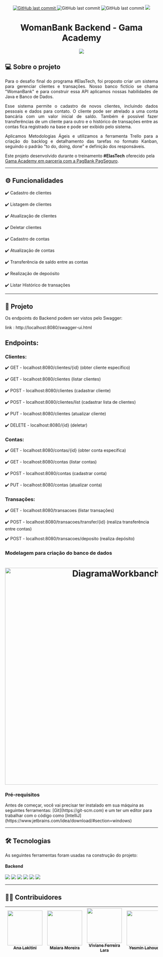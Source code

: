 
<p align="center">
      <a href="https://github.com/ViFLara/banco/commits/main">
            <img alt="GitHub last commit" src="https://img.shields.io/badge/last%20commit-%20November%202022-blue">
      </a>
      </a>
      <img alt="GitHub last commit" src="https://img.shields.io/badge/project%20-%20backend-blue">
      <img alt="GitHub last commit" src="https://img.shields.io/badge/release%20date-%20November%202022-blue">
      <img src="https://img.shields.io/badge/Status-Em%20Desenvolvimento-blue">   
</p>

# <h1 align="center">WomanBank Backend - Gama Academy</h1>

<p align="center">
      <img src="https://user-images.githubusercontent.com/32341930/203182355-5325de51-eeeb-45ed-ac9e-667f1d391784.png">  
</p>

  ## 💻 Sobre o projeto
  
  <p align="justify"> Para o desafio final do programa #ElasTech, foi proposto criar um sistema para gerenciar clientes e transações. Nosso banco fictício se chama "WomanBank" e para construir essa API aplicamos nossas habilidades de Java e Banco de Dados. </p>
  <p align="justify"> Esse sistema permite o cadastro de novos clientes, incluindo dados pessoais e dados para contato. O cliente pode ser atrelado a uma conta bancária com um valor inicial de saldo. Também é possível fazer transferências de um cliente para outro e o histórico de transações entre as contas fica registrado na base e pode ser exibido pelo sistema. </p>
 <p align="justify"> Aplicamos Metodologias Ágeis e utilizamos a ferramenta Trello para a criação do backlog e detalhamento das tarefas no formato Kanban, seguindo o padrão "to do, doing, done" e definição dos responsáveis.
  
   Este projeto desenvolvido durante o treinamento **#ElasTech** oferecido pela [Gama Academy em parceria com a PagBank PagSeguro](https://www.youtube.com/watch?v=SozRQEsWDS4).</p>
  
  ---

  
  ## ⚙️ Funcionalidades
    
:heavy_check_mark: Cadastro de clientes

:heavy_check_mark: Listagem de clientes

:heavy_check_mark: Atualização de clientes

:heavy_check_mark: Deletar clientes

:heavy_check_mark: Cadastro de contas

:heavy_check_mark: Atualização de contas

:heavy_check_mark: Transferência de saldo entre as contas

:heavy_check_mark: Realização de depoósito

:heavy_check_mark: Listar Histórico de transações
  
  ---  
  
  ## 📝 Projeto
 
 Os endpoints do Backend podem ser vistos pelo Swagger:
  
  link : http://localhost:8080/swagger-ui.html
  
  ## Endpoints:
  ### Clientes:
  
  :heavy_check_mark: GET - localhost:8080/clientes/{id} (obter cliente específico)
  
  :heavy_check_mark: GET - localhost:8080/clientes (listar clientes)
  
  :heavy_check_mark: POST - localhost:8080/clientes (cadastrar cliente)
  
  :heavy_check_mark: POST - localhost:8080/clientes/list (cadastrar lista de clientes)
  
  :heavy_check_mark: PUT - localhost:8080/clientes (atualizar cliente)

  :heavy_check_mark: DELETE - localhost:8080/{id} (deletar)
  
  ### Contas:
  
  :heavy_check_mark: GET - localhost:8080/contas/{id} (obter conta específica)
  
  :heavy_check_mark: GET - localhost:8080/contas (listar contas)
  
  :heavy_check_mark: POST - localhost:8080/contas (cadastrar conta)
  
  :heavy_check_mark: PUT - localhost:8080/contas (atualizar conta)
  
  ### Transações:
  
  :heavy_check_mark: GET - localhost:8080/transacoes (listar transações)
  
  :heavy_check_mark: POST - localhost:8080/transacoes/transfer/{id} (realiza transferência entre contas)
  
  :heavy_check_mark: POST - localhost:8080/transacoes/deposito (realiza depósito)
  
  


 ### Modelagem para criação do banco de dados
# <h1 align="center"> <img width="715" alt="DiagramaWorkbanch" src="https://user-images.githubusercontent.com/32341930/203400183-d94ae3e8-fabc-4a3a-96a3-be827913985b.png"></h1>

 ### Pré-requisitos
  <p> Antes de começar, você vai precisar ter instalado em sua máquina as seguintes ferramentas:
  [Git](https://git-scm.com) e um ter um editor para trabalhar com o código como [IntelliJ](https://www.jetbrains.com/idea/download/#section=windows) </p>
 
 ---
 
## 🛠 Tecnologias
  
  As seguintes ferramentas foram usadas na construção do projeto:
  #### **Backend**
  
<img src="https://img.shields.io/badge/Java 17-cd0000?style=for-the-badge&logo=java&logoColor=white"/>
<img src="https://img.shields.io/badge/Spring Boot-97d96b?style=for-the-badge&logo=Spring Boot&logoColor=white"/>
<img src="https://img.shields.io/badge/apache_maven-AC2246?style=for-the-badge&logo=apachemaven&logoColor=white"/>
<img src="https://img.shields.io/badge/MySQL-005C84?style=for-the-badge&logo=mysql&logoColor=white" />
<img src="https://img.shields.io/badge/Swagger-85EA2D?style=for-the-badge&logo=Swagger&logoColor=white"/>
<img src="https://img.shields.io/badge/Trello-0052CC?style=for-the-badge&logo=trello&logoColor=white"/>
    
---  
## 👨‍💻 Contribuidores 


| [<img src="https://avatars.githubusercontent.com/u/60799028?v=4" width=115><br><sub>Ana Lakitini</sub>](https://github.com/analakitini) | [<img src="https://avatars.githubusercontent.com/u/60753347?s=96&v=4" width=115><br><sub>Maiara Moreira</sub>](https://github.com/maiara27) | [<img src="https://avatars.githubusercontent.com/u/46038257?v=4" width=115><br><sub>Viviane Ferreira Lara</sub>](https://github.com/ViFLara)| [<img src="https://avatars.githubusercontent.com/u/32341930?v=4" width=115><br><sub>Yesmin Lahoud</sub>](https://github.com/yesminmarie)|
| :---: | :---: | :---: |:---: |
